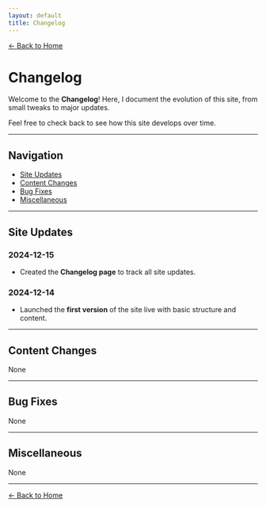 ```yaml
---
layout: default
title: Changelog
---
```


[← Back to Home](/)

# Changelog

Welcome to the **Changelog**! Here, I document the evolution of this site, from small tweaks to major updates. 

Feel free to check back to see how this site develops over time.

---

## Navigation

- [Site Updates](#site-updates)
- [Content Changes](#content-changes)
- [Bug Fixes](#bug-fixes)
- [Miscellaneous](#miscellaneous)

---

## Site Updates

### 2024-12-15
- Created the **Changelog page** to track all site updates.

### 2024-12-14
- Launched the **first version** of the site live with basic structure and content.

---

## Content Changes

None

---

## Bug Fixes

None

---

## Miscellaneous

None

---

[← Back to Home](/)
